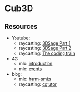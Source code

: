 # Cub3D

## Resources

* Youtube:
  * raycasting: [3DSage Part 1](https://www.youtube.com/watch?v=gYRrGTC7GtA)
  * raycasting: [3DSage Part 2](https://www.youtube.com/watch?v=PC1RaETIx3Y)
  * raycasting: [The coding train](https://youtu.be/TOEi6T2mtHo)
* 42:
  * mlx: [introduction](https://elearning.intra.42.fr/notions/minilibx/subnotions/mlx-introduction/videos/introduction-to-minilibx#)
  * mlx: [events](https://elearning.intra.42.fr/notions/minilibx/subnotions/mlx-events/videos/minilibx-events)
* blog:
  * mlx: [harm-smits](https://harm-smits.github.io/42docs/libs/minilibx/getting_started.html)
  * raycasting: [cgtutor](https://lodev.org/cgtutor/raycasting.html)
